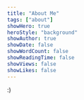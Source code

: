 ```yaml
---
title: "About Me"
tags: ["about"]
showHero: true
heroStyle: "background"
showAuthor: true
showDate: false
showWordCount: false
showReadingTime: false
showViews: false
showLikes: false
---
```


:)
